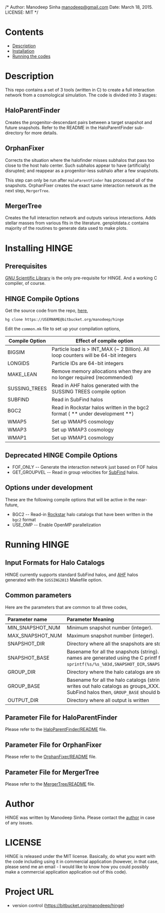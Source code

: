 /* Author: Manodeep Sinha <manodeep@gmail.com>
   Date: March 18, 2015.
   LICENSE: MIT
*/

# Contents 

* [Description](#description)
* [Installation](#installing-hinge)
* [Running the codes](#running-hinge)


# Description

This repo contains a set of 3 tools (written in C) to create a
full interaction network from a cosmological simulation. The code
is divided into 3 stages:

## HaloParentFinder

Creates the progenitor-descendant pairs between a target snapshot
and future snapshots. Refer to the README in the HaloParentFinder
sub-directory for more details. 

## OrphanFixer

Corrects the situation where the halofinder misses subhalos that
pass too close to the host halo center. Such subhalos appear to have
(artificially) disrupted; and reappear as a progenitor-less subhalo
after a few snapshots.

This step can only be run after ``HaloParentFinder`` has processed
all of the snapshots. OrphanFixer creates the exact same interaction
network as the next step, ``MergerTree``. 

## MergerTree

Creates the full interaction network and outputs various interactions.
Adds stellar masses from various fits in the literature. genplotdata.c
contains majority of the routines to generate data used to make plots.


# Installing HINGE


## Prerequisites

[GNU Scientific Library](http://www.gnu.org/software/gsl/ "GSL") is the 
only pre-requisite for HINGE. And a working C compiler, of course. 


## HINGE Compile Options

Get the source code from the repo, [here](https://bitbucket.org/manodeep/hinge/ "HINGE repository"), 

    hg clone https://USERNAME@bitbucket.org/manodeep/hinge

Edit the ``common.mk`` file to set up your compilation options, 


Compile Option          |   Effect of compile option
-----------------------------|-----------------------------------
 BIGSIM                     | Particle load is > INT_MAX (~ 2 Billion). All loop counters will be 64-bit integers
LONGIDS                  | Particle IDs are 64-bit integers
MAKE_LEAN             | Remove memory allocations when they are no longer required (recommended)
SUSSING_TREES    | Read in AHF halos generated with the SUSSING TREES compile option
SUBFIND                  | Read in SubFind halos
BGC2 		          | Read in Rockstar halos written in the bgc2 format ( ** under development **)
WMAP5 			  | Set up WMAP5 cosmology
WMAP3 		          | Set up WMAP3 cosmology
WMAP1 			  | Set up WMAP1 cosmology


## Deprecated HINGE Compile Options

* FOF_ONLY			-- Generate the interaction network just based on FOF halos
* GET_GROUPVEL	-- Read in group velocities for [SubFind](http://enzo-project.org/ "SubFind is bundled with Enzo") halos. 


## Options under development

These are the following compile options that will be active in the near-future, 

* BGC2  		-- Read-in [Rockstar](https://bitbucket.org/gfcstanford/rockstar "Rockstar Repository") halo catalogs that have been written in the ``bgc2`` format
* USE_OMP   -- Enable OpenMP parallelization

# Running HINGE

## Input Formats for Halo Catalogs

HINGE currently supports standard SubFind halos, and [AHF](http://popia.ft.uam.es/AHF/ "Download AHF") halos generated
with the ``SUSSING2013`` Makefile option. 


## Common parameters

Here are the parameters that are common to all three codes, 

Parameter name                                     |  Parameter Meaning
:----------------------------------------------------|:-------------------------------
 MIN_SNAPSHOT_NUM			        | Minimum snapshot number (integer).
 MAX_SNAPSHOT_NUM			| Maximum snapshot number (integer).
 SNAPSHOT_DIR					| Directory where all the snapshots are stored (string).
 SNAPSHOT_BASE				| Basename for all the snapshots (string). Fully qualified snapshot names are generated using the C printf format ``sprintf(%s/%s_%03d,SNAPSHOT_DIR,SNAPSHOT_BASE,snapshot_number)``.
 GROUP_DIR						| Directory where the halo catalogs are stored (string)
 GROUP_BASE					| Basename for all the halo catalogs (string). For instance, 			SubFind writes out halo catalogs as groups_XXX.*. So, if you are using SubFind halos then, ``GROUP_BASE`` should be `groups`.
 OUTPUT_DIR					| Directory where all output is written


## Parameter File for HaloParentFinder

Please refer to the [HaloParentFinder/README](haloparentfinder/README.md) file. 

## Parameter File for OrphanFixer

Please refer to the [OrphanFixer/README](orphanfixer/README.md) file. 

## Parameter File for MergerTree

Please refer to the [MergerTree/README](mergertree/README.md) file.

# Author


HINGE was written by Manodeep Sinha. Please contact the [author](mailto:manodeep@gmail.com) in
case of any issues.

# LICENSE

HINGE is released under the MIT license. Basically, do what you want
with the code including using it in commercial application (however,
in that case, please send me an email - I would like to know how
you could possibly make a commercial application application out
of this code).

# Project URL
 
* version control (https://bitbucket.org/manodeep/hinge)